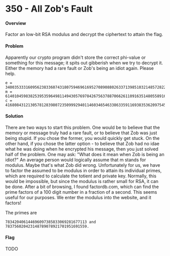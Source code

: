 # 350 - All Zob's Fault

#### Overview

Factor an low-bit RSA modulus and decrypt the ciphertext to attain the flag.

#### Problem

Apparently our crypto program didn't store the correct phi-value or something for this message; it spits out gibberish when we try to decrypt it. Either the memory had a rare fault or Zob's being an idiot again. Please help.

    e = 340035333160956238336074318075946961695270890880263371398510321485728225; 
    m = 614010459838253953596498114943057697842675637887066261109163514805589167; 
    c = 416808431213057812839807235099929401146034654633863359116938353620975451;

#### Solution

There are two ways to start this problem.  One would be to believe that the memory or message truly had a rare fault, or to believe that Zob was just being stupid.  If you chose the former, you would quickly get stuck.  On the other hand, if you chose the latter option - to believe that Zob had no idae what he was doing when he encrypted his message, then you just solved half of the problem.  One may ask: "What does it mean when Zob is being an idiot?"  An average person would logically assume that m stands for modulus.  Maybe that's what Zob did wrong.  Unfortunately for us, we have to factor the assumed to be modulus in order to attain its individual primes, which are required to calculate the totient and private key.  Normally, this would be impossible, but since the modulus is rather small for RSA, it can be done.  After a bit of browsing, I found factordb.com, which can find the prime factors of a 100 digit number in a fraction of a second.    This seems useful for our purposes.  We enter the modulus into the website, and it factors!

The primes are 

    783420406144696097385833069281677113 and 783756020423148789078921701951691559.

#### Flag

TODO
